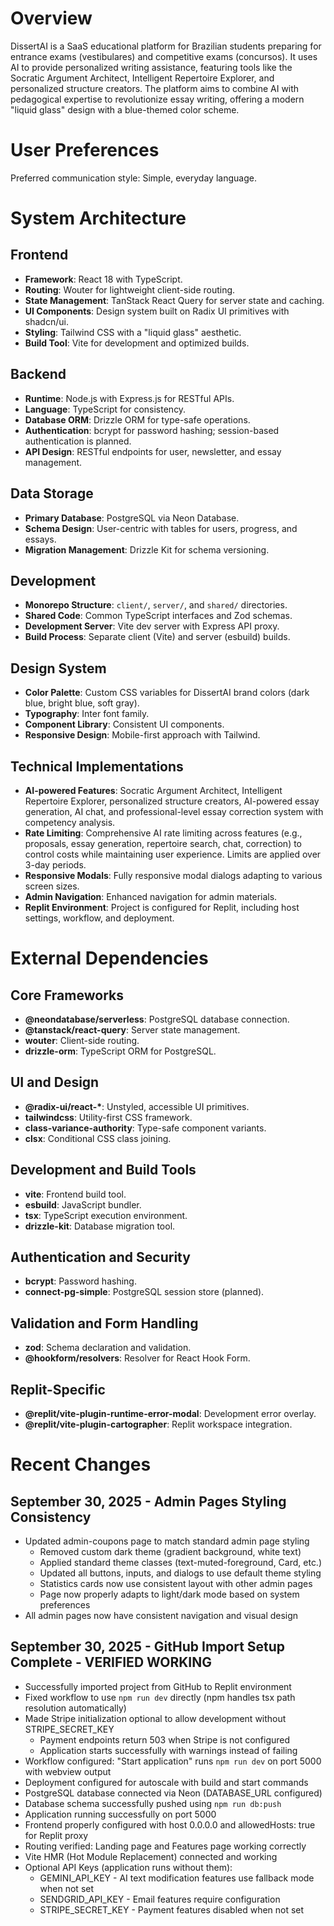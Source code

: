 # Overview

DissertAI is a SaaS educational platform for Brazilian students preparing for entrance exams (vestibulares) and competitive exams (concursos). It uses AI to provide personalized writing assistance, featuring tools like the Socratic Argument Architect, Intelligent Repertoire Explorer, and personalized structure creators. The platform aims to combine AI with pedagogical expertise to revolutionize essay writing, offering a modern "liquid glass" design with a blue-themed color scheme.

# User Preferences

Preferred communication style: Simple, everyday language.

# System Architecture

## Frontend
- **Framework**: React 18 with TypeScript.
- **Routing**: Wouter for lightweight client-side routing.
- **State Management**: TanStack React Query for server state and caching.
- **UI Components**: Design system built on Radix UI primitives with shadcn/ui.
- **Styling**: Tailwind CSS with a "liquid glass" aesthetic.
- **Build Tool**: Vite for development and optimized builds.

## Backend
- **Runtime**: Node.js with Express.js for RESTful APIs.
- **Language**: TypeScript for consistency.
- **Database ORM**: Drizzle ORM for type-safe operations.
- **Authentication**: bcrypt for password hashing; session-based authentication is planned.
- **API Design**: RESTful endpoints for user, newsletter, and essay management.

## Data Storage
- **Primary Database**: PostgreSQL via Neon Database.
- **Schema Design**: User-centric with tables for users, progress, and essays.
- **Migration Management**: Drizzle Kit for schema versioning.

## Development
- **Monorepo Structure**: `client/`, `server/`, and `shared/` directories.
- **Shared Code**: Common TypeScript interfaces and Zod schemas.
- **Development Server**: Vite dev server with Express API proxy.
- **Build Process**: Separate client (Vite) and server (esbuild) builds.

## Design System
- **Color Palette**: Custom CSS variables for DissertAI brand colors (dark blue, bright blue, soft gray).
- **Typography**: Inter font family.
- **Component Library**: Consistent UI components.
- **Responsive Design**: Mobile-first approach with Tailwind.

## Technical Implementations
- **AI-powered Features**: Socratic Argument Architect, Intelligent Repertoire Explorer, personalized structure creators, AI-powered essay generation, AI chat, and professional-level essay correction system with competency analysis.
- **Rate Limiting**: Comprehensive AI rate limiting across features (e.g., proposals, essay generation, repertoire search, chat, correction) to control costs while maintaining user experience. Limits are applied over 3-day periods.
- **Responsive Modals**: Fully responsive modal dialogs adapting to various screen sizes.
- **Admin Navigation**: Enhanced navigation for admin materials.
- **Replit Environment**: Project is configured for Replit, including host settings, workflow, and deployment.

# External Dependencies

## Core Frameworks
- **@neondatabase/serverless**: PostgreSQL database connection.
- **@tanstack/react-query**: Server state management.
- **wouter**: Client-side routing.
- **drizzle-orm**: TypeScript ORM for PostgreSQL.

## UI and Design
- **@radix-ui/react-\***: Unstyled, accessible UI primitives.
- **tailwindcss**: Utility-first CSS framework.
- **class-variance-authority**: Type-safe component variants.
- **clsx**: Conditional CSS class joining.

## Development and Build Tools
- **vite**: Frontend build tool.
- **esbuild**: JavaScript bundler.
- **tsx**: TypeScript execution environment.
- **drizzle-kit**: Database migration tool.

## Authentication and Security
- **bcrypt**: Password hashing.
- **connect-pg-simple**: PostgreSQL session store (planned).

## Validation and Form Handling
- **zod**: Schema declaration and validation.
- **@hookform/resolvers**: Resolver for React Hook Form.

## Replit-Specific
- **@replit/vite-plugin-runtime-error-modal**: Development error overlay.
- **@replit/vite-plugin-cartographer**: Replit workspace integration.

# Recent Changes

## September 30, 2025 - Admin Pages Styling Consistency
- Updated admin-coupons page to match standard admin page styling
  - Removed custom dark theme (gradient background, white text)
  - Applied standard theme classes (text-muted-foreground, Card, etc.)
  - Updated all buttons, inputs, and dialogs to use default theme styling
  - Statistics cards now use consistent layout with other admin pages
  - Page now properly adapts to light/dark mode based on system preferences
- All admin pages now have consistent navigation and visual design

## September 30, 2025 - GitHub Import Setup Complete - VERIFIED WORKING
- Successfully imported project from GitHub to Replit environment
- Fixed workflow to use `npm run dev` directly (npm handles tsx path resolution automatically)
- Made Stripe initialization optional to allow development without STRIPE_SECRET_KEY
  - Payment endpoints return 503 when Stripe is not configured
  - Application starts successfully with warnings instead of failing
- Workflow configured: "Start application" runs `npm run dev` on port 5000 with webview output
- Deployment configured for autoscale with build and start commands
- PostgreSQL database connected via Neon (DATABASE_URL configured)
- Database schema successfully pushed using `npm run db:push`
- Application running successfully on port 5000
- Frontend properly configured with host 0.0.0.0 and allowedHosts: true for Replit proxy
- Routing verified: Landing page and Features page working correctly
- Vite HMR (Hot Module Replacement) connected and working
- Optional API Keys (application runs without them):
  - GEMINI_API_KEY - AI text modification features use fallback mode when not set
  - SENDGRID_API_KEY - Email features require configuration
  - STRIPE_SECRET_KEY - Payment features disabled when not set